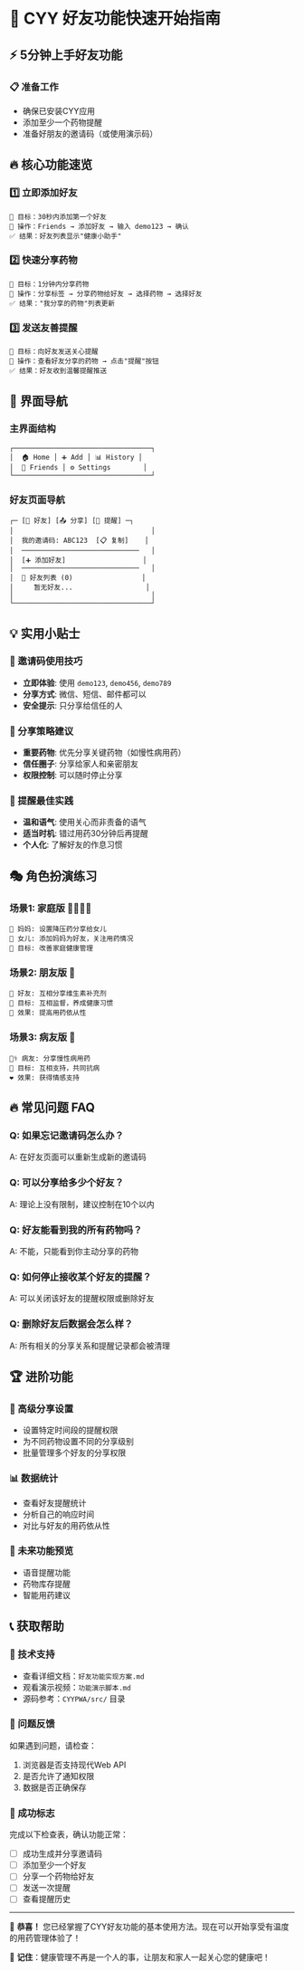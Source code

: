 # 🚀 CYY 好友功能快速开始指南

## ⚡ 5分钟上手好友功能

### 📋 准备工作
- 确保已安装CYY应用
- 添加至少一个药物提醒
- 准备好朋友的邀请码（或使用演示码）

## 🔥 核心功能速览

### 1️⃣ 立即添加好友
```
🎯 目标：30秒内添加第一个好友
📱 操作：Friends → 添加好友 → 输入 demo123 → 确认
✅ 结果：好友列表显示"健康小助手"
```

### 2️⃣ 快速分享药物
```
🎯 目标：1分钟内分享药物
📱 操作：分享标签 → 分享药物给好友 → 选择药物 → 选择好友
✅ 结果："我分享的药物"列表更新
```

### 3️⃣ 发送友善提醒
```
🎯 目标：向好友发送关心提醒
📱 操作：查看好友分享的药物 → 点击"提醒"按钮
✅ 结果：好友收到温馨提醒推送
```

## 🎨 界面导航

### 主界面结构
```
┌──────────────────────────────────┐
│  🏠 Home │ ➕ Add │ 📊 History │
│  👥 Friends │ ⚙️ Settings        │
└──────────────────────────────────┘
```

### 好友页面导航
```
┌─ [👥 好友] [📤 分享] [🔔 提醒] ─┐
│                                  │
│  我的邀请码: ABC123  [📋 复制]    │
│  ─────────────────────────────   │
│  [➕ 添加好友]                   │
│  ─────────────────────────────   │
│  📱 好友列表 (0)                 │
│     暂无好友...                  │
│                                  │
└──────────────────────────────────┘
```

## 💡 实用小贴士

### 🔗 邀请码使用技巧
- **立即体验**: 使用 `demo123`, `demo456`, `demo789`
- **分享方式**: 微信、短信、邮件都可以
- **安全提示**: 只分享给信任的人

### 🎯 分享策略建议
- **重要药物**: 优先分享关键药物（如慢性病用药）
- **信任圈子**: 分享给家人和亲密朋友
- **权限控制**: 可以随时停止分享

### 🔔 提醒最佳实践
- **温和语气**: 使用关心而非责备的语气
- **适当时机**: 错过用药30分钟后再提醒
- **个人化**: 了解好友的作息习惯

## 🎭 角色扮演练习

### 场景1: 家庭版 👨‍👩‍👧‍👦
```
👩 妈妈: 设置降压药分享给女儿
👧 女儿: 添加妈妈为好友，关注用药情况
🎯 目标: 改善家庭健康管理
```

### 场景2: 朋友版 👫
```
👭 好友: 互相分享维生素补充剂
🎯 目标: 互相监督，养成健康习惯
💪 效果: 提高用药依从性
```

### 场景3: 病友版 🤝
```
👨‍⚕️ 病友: 分享慢性病用药
🎯 目标: 互相支持，共同抗病
❤️ 效果: 获得情感支持
```

## 🔥 常见问题 FAQ

### Q: 如果忘记邀请码怎么办？
A: 在好友页面可以重新生成新的邀请码

### Q: 可以分享给多少个好友？
A: 理论上没有限制，建议控制在10个以内

### Q: 好友能看到我的所有药物吗？
A: 不能，只能看到你主动分享的药物

### Q: 如何停止接收某个好友的提醒？
A: 可以关闭该好友的提醒权限或删除好友

### Q: 删除好友后数据会怎么样？
A: 所有相关的分享关系和提醒记录都会被清理

## 🏆 进阶功能

### 🌟 高级分享设置
- 设置特定时间段的提醒权限
- 为不同药物设置不同的分享级别
- 批量管理多个好友的分享权限

### 📊 数据统计
- 查看好友提醒统计
- 分析自己的响应时间
- 对比与好友的用药依从性

### 🔮 未来功能预览
- 语音提醒功能
- 药物库存提醒
- 智能用药建议

## 📞 获取帮助

### 💬 技术支持
- 查看详细文档：`好友功能实现方案.md`
- 观看演示视频：`功能演示脚本.md`
- 源码参考：`CYYPWA/src/` 目录

### 🐛 问题反馈
如果遇到问题，请检查：
1. 浏览器是否支持现代Web API
2. 是否允许了通知权限
3. 数据是否正确保存

### 🎯 成功标志
完成以下检查表，确认功能正常：
- [ ] 成功生成并分享邀请码
- [ ] 添加至少一个好友
- [ ] 分享一个药物给好友
- [ ] 发送一次提醒
- [ ] 查看提醒历史

---

🎉 **恭喜！** 您已经掌握了CYY好友功能的基本使用方法。现在可以开始享受有温度的用药管理体验了！

💝 **记住**：健康管理不再是一个人的事，让朋友和家人一起关心您的健康吧！
